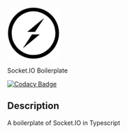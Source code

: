 <p>
<img src="socketio.png" width="120" alt="Nest Logo" />
</p>
<p>Socket.IO Boilerplate</p>

<p>

[![Codacy Badge](https://app.codacy.com/project/badge/Grade/c23b48873d0e4a5eb60c198c62776921)](https://app.codacy.com/gh/ahsanaasim/boiled-socket.io/dashboard?utm_source=gh&utm_medium=referral&utm_content=&utm_campaign=Badge_grade)

</p>

## Description

A boilerplate of Socket.IO in Typescript
